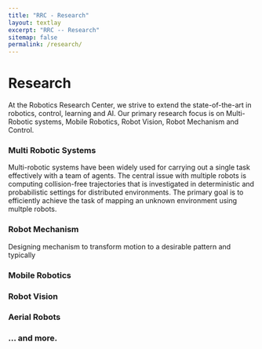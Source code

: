 ```yaml
---
title: "RRC - Research"
layout: textlay
excerpt: "RRC -- Research"
sitemap: false
permalink: /research/
---
```


# Research

At the Robotics Research Center, we strive to extend the state-of-the-art in robotics, control, learning and AI. Our primary research focus is on Multi-Robotic systems, Mobile Robotics, Robot Vision, Robot Mechanism and Control.

### Multi Robotic Systems

Multi-robotic systems have been widely used for carrying out a single task effectively with a team of agents. The central issue with multiple robots is computing collision-free trajectories that is investigated in deterministic and probabilistic settings for distributed environments. The primary goal is to efficiently achieve the task of mapping an unknown environment using multple robots. 

### Robot Mechanism

Designing mechanism to transform motion to a desirable pattern and typically

### Mobile Robotics

### Robot Vision

### Aerial Robots





### ... and more.
